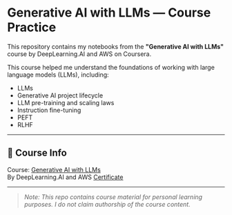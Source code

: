# Generative AI with LLMs — Course Practice

This repository contains my notebooks from the **"Generative AI with LLMs"** course by DeepLearning.AI and AWS on Coursera.

This course helped me understand the foundations of working with large language models (LLMs), including:
- LLMs
- Generative AI project lifecycle
- LLM pre-training and scaling laws
- Instruction fine-tuning
- PEFT
- RLHF
---

## 🔗 Course Info

Course: [Generative AI with LLMs](https://www.coursera.org/learn/generative-ai-with-llms)  
By DeepLearning.AI and AWS
[Certificate](https://coursera.org/share/c24a6868e7c05c4d13c272d3a68f9183)

---

> *Note: This repo contains course material for personal learning purposes. I do not claim authorship of the course content.*
